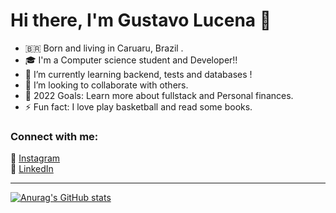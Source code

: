 # Hi there, I'm Gustavo Lucena 👋 

- 🇧🇷  Born and living in Caruaru, Brazil .
- 🎓 I'm a Computer science student and Developer!!
- 🌱 I’m currently learning backend, tests and databases !
- 👯 I’m looking to collaborate with others.
- 🥅 2022 Goals: Learn more about fullstack and Personal finances.
- ⚡ Fun fact: I love play basketball and read some books.

### Connect with me:

📸 [Instagram](https://www.instagram.com/gustavolucen4/) <br>
💼 [LinkedIn](https://www.linkedin.com/in/gustavo-lucena-4a11b3214/) <br>

---

[![Anurag's GitHub stats](https://github-readme-stats.vercel.app/api?username=gustavolucen4)](https://github.com/anuraghazra/github-readme-stats)

<br />